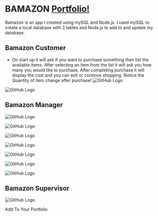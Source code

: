 # **BAMAZON** [Portfolio!](https://kpressley86.github.io/Portfolio/)

Bamazon is an app I created using mySQL and Node.js. I used mySQL to create a local database with 2 tables and Node.js to add to and update my database.

## Bamazon Customer 

* On start up it will ask if you want to purchase something then list the available items. After selecting an item from the list it will ask you how many you would like to purchase.  After completing purchase it will display the cost and you can exit or continue shopping. Notice the Quantity of item change after purchase!
![GitHub Logo](/img/customer1.png)

![GitHub Logo](/img/customer3.png)


## Bamazon Manager

![GitHub Logo](/img/manager1.png)

![GitHub Logo](/img/manager2.png)

![GitHub Logo](/img/manager3.png)

![GitHub Logo](/img/manager4.png)

![GitHub Logo](/img/manager5.png)

![GitHub Logo](/img/manager6.png)

![GitHub Logo](/img/manager7.png)


## Bamazon Supervisor

![GitHub Logo](/img/supervisor1.png)

Add To Your Portfolio